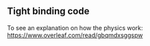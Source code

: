 ## Tight binding code

To see an explanation on how the physics work: https://www.overleaf.com/read/gbqmdxsggspw


